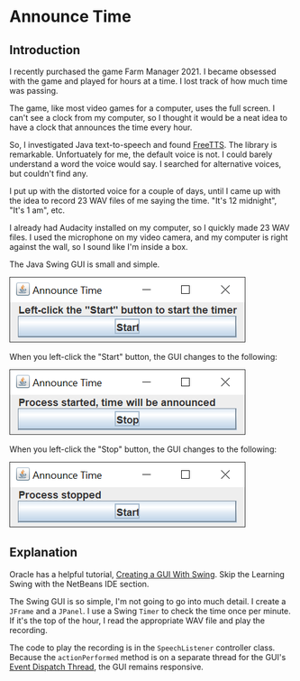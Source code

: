 # Announce Time

## Introduction

I recently purchased the game Farm Manager 2021.  I became obsessed with the game and played for hours at a time.  I lost track of how much time was passing.

The game, like most video games for a computer, uses the full screen.  I can't see a clock from my computer, so I thought it would be a neat idea to have a clock that announces the time every hour.

So, I investigated Java text-to-speech and found [FreeTTS](https://freetts.sourceforge.io/).  The library is remarkable.  Unfortuately for me, the default voice is not.  I could barely understand a word the voice would say.  I searched for alternative voices, but couldn't find any.

I put up with the distorted voice for a couple of days, until I came up with the idea to record 23 WAV files of me saying the time.  "It's 12 midnight", "It's 1 am", etc.

I already had Audacity installed on my computer, so I quickly made 23 WAV files.  I used the microphone on my video camera, and my computer is right against the wall, so I sound like I'm inside a box.

The Java Swing GUI is small and simple.

![start](readme-resources/announcetime1.png)

When you left-click the "Start" button, the GUI changes to the following:

![started](readme-resources/announcetime2.png)

When you left-click the "Stop" button, the GUI changes to the following:

![started](readme-resources/announcetime3.png)

## Explanation

Oracle has a helpful tutorial, [Creating a GUI With Swing](https://docs.oracle.com/javase/tutorial/uiswing/index.html).  Skip the Learning Swing with the NetBeans IDE section.  

The Swing GUI is so simple, I'm not going to go into much detail.  I create a `JFrame` and a `JPanel`.  I use a Swing `Timer` to check the time once per minute.  If it's the top of the hour, I read the appropriate WAV file and play the recording.

The code to play the recording is in the `SpeechListener` controller class.  Because the `actionPerformed` method is on a separate thread for the GUI's [Event Dispatch Thread](https://docs.oracle.com/javase/tutorial/uiswing/concurrency/dispatch.html), the GUI remains responsive.
